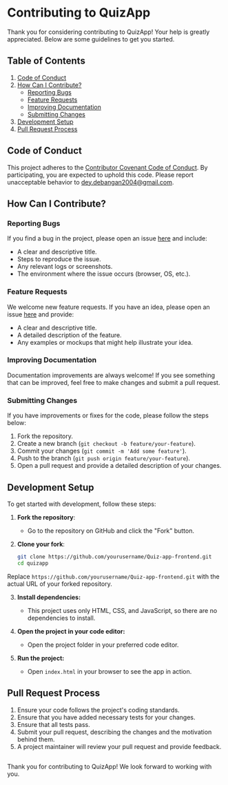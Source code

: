 # Contributing to QuizApp

Thank you for considering contributing to QuizApp! Your help is greatly appreciated. Below are some guidelines to get you started.

## Table of Contents

1. [Code of Conduct](#code-of-conduct)
2. [How Can I Contribute?](#how-can-i-contribute)
    - [Reporting Bugs](#reporting-bugs)
    - [Feature Requests](#feature-requests)
    - [Improving Documentation](#improving-documentation)
    - [Submitting Changes](#submitting-changes)
3. [Development Setup](#development-setup)
4. [Pull Request Process](#pull-request-process)

## Code of Conduct

This project adheres to the [Contributor Covenant Code of Conduct](CODE_OF_CONDUCT.md). By participating, you are expected to uphold this code. Please report unacceptable behavior to [dey.debangan2004@gmail.com](mailto:dey.debangan2004@gmail.com).

## How Can I Contribute?

### Reporting Bugs

If you find a bug in the project, please open an issue [here](https://github.com/tikuzaa/Quiz-app-frontend/issues) and include:

- A clear and descriptive title.
- Steps to reproduce the issue.
- Any relevant logs or screenshots.
- The environment where the issue occurs (browser, OS, etc.).

### Feature Requests

We welcome new feature requests. If you have an idea, please open an issue [here](https://github.com/tikuzaa/Quiz-app-frontend/issues) and provide:

- A clear and descriptive title.
- A detailed description of the feature.
- Any examples or mockups that might help illustrate your idea.

### Improving Documentation

Documentation improvements are always welcome! If you see something that can be improved, feel free to make changes and submit a pull request.

### Submitting Changes

If you have improvements or fixes for the code, please follow the steps below:

1. Fork the repository.
2. Create a new branch (`git checkout -b feature/your-feature`).
3. Commit your changes (`git commit -m 'Add some feature'`).
4. Push to the branch (`git push origin feature/your-feature`).
5. Open a pull request and provide a detailed description of your changes.

## Development Setup

To get started with development, follow these steps:

1. **Fork the repository**:
   - Go to the repository on GitHub and click the "Fork" button.

2. **Clone your fork**:
   ```bash
   git clone https://github.com/yourusername/Quiz-app-frontend.git
   cd quizapp

Replace `https://github.com/yourusername/Quiz-app-frontend.git` with the actual URL of your forked repository.

3. **Install dependencies:**
    - This project uses only HTML, CSS, and JavaScript, so there are no dependencies to install.

4. **Open the project in your code editor:**
   - Open the project folder in your preferred code editor.

5. **Run the project:**
   - Open `index.html` in your browser to see the app in action.
  
## Pull Request Process
1. Ensure your code follows the project's coding standards.
2. Ensure that you have added necessary tests for your changes.
3. Ensure that all tests pass.
4. Submit your pull request, describing the changes and the motivation behind them.
5. A project maintainer will review your pull request and provide feedback.

##
Thank you for contributing to QuizApp! We look forward to working with you.
